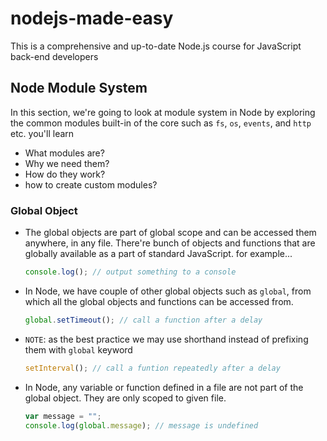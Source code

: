 # nodejs-made-easy

This is a comprehensive and up-to-date Node.js course for JavaScript back-end developers

## Node Module System

In this section, we're going to look at module system in Node by exploring the common modules built-in of the core such as `fs`, `os`, `events`, and `http` etc. you'll learn

- What modules are?
- Why we need them?
- How do they work?
- how to create custom modules?

### Global Object

- The global objects are part of global scope and can be accessed them anywhere, in any file. There're bunch of objects and functions that are globally available as a part of standard JavaScript. for example...

  ```js
  console.log(); // output something to a console
  ```

- In Node, we have couple of other global objects such as `global`, from which all the global objects and functions can be accessed from.

  ```js
  global.setTimeout(); // call a function after a delay
  ```

- `NOTE`: as the best practice we may use shorthand instead of prefixing them with `global` keyword

  ```js
  setInterval(); // call a funtion repeatedly after a delay
  ```

- In Node, any variable or function defined in a file are not part of the global object. They are only scoped to given file.

  ```js
  var message = "";
  console.log(global.message); // message is undefined
  ```
